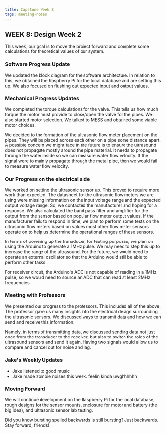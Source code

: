 ```yaml
---
title: Capstone Week 8
tags: meeting-notes
---
```

## WEEK 8: Design Week 2
This week, our goal is to move the project forward and complete some calculations for theoretical values of our system. 

### Software Progress Update
We updated the block diagram for the software architecture. In relation to this, we obtained the Raspberry Pi for the local database and are setting this up. We also focused on flushing out expected input and output values. 

### Mechanical Progress Updates
We completed the torque calculations for the valve. This tells us how much torque the motor must provide to close/open the valve for the pipes. 
We also started motor selection. We talked to MESS and obtained some viable motor choices. 

We decided to the formation of the ultrasonic flow meter placement on the pipes. They will be placed across each other on a pipe some distance apart. 
A possible concern we might face in the future is to ensure the ultrasound does not propagate mostly around the pipe material. It needs to propagate through the water inside so we can measure water flow velocity. If the signal were to mainly propagate through the metal pipe, then we would fail to measure water flow velocity. 

### Our Progress on the electrical side 
We worked on setting the ultrasonic sensor up. This proved to require more work than expected. The datasheet for the ultrasonic flow meters we are using were missing information on the input voltage range and the expected output voltage range. So, we contacted the manufacturer and hoping for a response. We also calculated the band pass filter and amplifier for the output from the sensor based on popular flow meter output values. If the manufacturer fails to respond in time, we plan to perform some tests on the ultrasonic flow meters based on values most other flow meter sensors operate on to help us determine the operational ranges of these sensors. 

In terms of powering up the transducer, for testing purposes, we plan on using the Arduino to generate a 1MHz pulse. We may need to step this up to increase the range of the ultrasound. For the future, we would need to operate an external oscillator so that the Arduino would still be able to perform other tasks.

For receiver circuit, the Arduino's ADC is not capable of reading in a 1MHz pulse, so we would need to source an ADC that can read at least 2MHz frequencies. 

### Meeting with Professors
We presented our progress to the professors. This included all of the above. The professor gave us many insights into the electrical design surrounding the ultrasonic sensors. We discussed ways to transmit data and how we can send and receive this information. 

Namely, in terms of transmitting data, we discussed sending data not just once from the transducer to the receiver, but also to switch the roles of the ultrasound sensors and send it again. Having two signals would allow us to compare and cancel out for noise and lag. 

### Jake's Weekly Updates 
- Jake listened to good music 
- Jake made zombie noises this week. feelin kinda uwghhhhhh 

### Moving Forward
We  will continue development on the Raspberry Pi for the local database, rough designs for the sensor mounts, enclosure for motor and battery (the big idea), and ultrasonic sensor lab testing. 

Did you know bursting spelled backwards is still bursting? Just backwards. Stay forward, friends!
<!--more-->